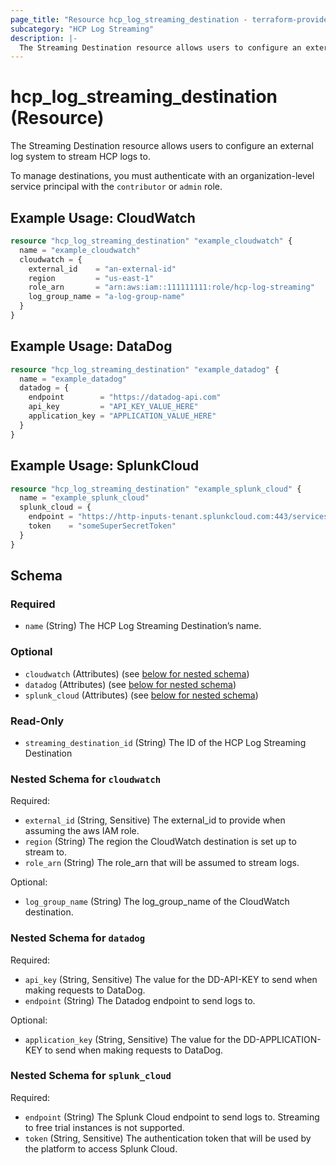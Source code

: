 ```yaml
---
page_title: "Resource hcp_log_streaming_destination - terraform-provider-hcp"
subcategory: "HCP Log Streaming"
description: |-
  The Streaming Destination resource allows users to configure an external log system to stream HCP logs to.
---
```


# hcp_log_streaming_destination (Resource)

The Streaming Destination resource allows users to configure an external log system to stream HCP logs to.

To manage destinations, you must authenticate with an organization-level service principal with
the `contributor` or `admin` role.

## Example Usage: CloudWatch

```terraform
resource "hcp_log_streaming_destination" "example_cloudwatch" {
  name = "example_cloudwatch"
  cloudwatch = {
    external_id    = "an-external-id"
    region         = "us-east-1"
    role_arn       = "arn:aws:iam::111111111:role/hcp-log-streaming"
    log_group_name = "a-log-group-name"
  }
}
```

## Example Usage: DataDog

```terraform
resource "hcp_log_streaming_destination" "example_datadog" {
  name = "example_datadog"
  datadog = {
    endpoint        = "https://datadog-api.com"
    api_key         = "API_KEY_VALUE_HERE"
    application_key = "APPLICATION_VALUE_HERE"
  }
}
```

## Example Usage: SplunkCloud

```terraform
resource "hcp_log_streaming_destination" "example_splunk_cloud" {
  name = "example_splunk_cloud"
  splunk_cloud = {
    endpoint = "https://http-inputs-tenant.splunkcloud.com:443/services/collector/event"
    token    = "someSuperSecretToken"
  }
}
```

<!-- schema generated by tfplugindocs -->
## Schema

### Required

- `name` (String) The HCP Log Streaming Destination’s name.

### Optional

- `cloudwatch` (Attributes) (see [below for nested schema](#nestedatt--cloudwatch))
- `datadog` (Attributes) (see [below for nested schema](#nestedatt--datadog))
- `splunk_cloud` (Attributes) (see [below for nested schema](#nestedatt--splunk_cloud))

### Read-Only

- `streaming_destination_id` (String) The ID of the HCP Log Streaming Destination

<a id="nestedatt--cloudwatch"></a>
### Nested Schema for `cloudwatch`

Required:

- `external_id` (String, Sensitive) The external_id to provide when assuming the aws IAM role.
- `region` (String) The region the CloudWatch destination is set up to stream to.
- `role_arn` (String) The role_arn that will be assumed to stream logs.

Optional:

- `log_group_name` (String) The log_group_name of the CloudWatch destination.


<a id="nestedatt--datadog"></a>
### Nested Schema for `datadog`

Required:

- `api_key` (String, Sensitive) The value for the DD-API-KEY to send when making requests to DataDog.
- `endpoint` (String) The Datadog endpoint to send logs to.

Optional:

- `application_key` (String, Sensitive) The value for the DD-APPLICATION-KEY to send when making requests to DataDog.


<a id="nestedatt--splunk_cloud"></a>
### Nested Schema for `splunk_cloud`

Required:

- `endpoint` (String) The Splunk Cloud endpoint to send logs to. Streaming to free trial instances is not supported.
- `token` (String, Sensitive) The authentication token that will be used by the platform to access Splunk Cloud.
